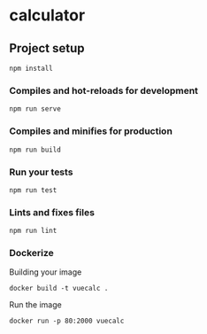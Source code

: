 # calculator

## Project setup
```
npm install
```

### Compiles and hot-reloads for development
```
npm run serve
```

### Compiles and minifies for production
```
npm run build
```

### Run your tests
```
npm run test
```

### Lints and fixes files
```
npm run lint
```

### Dockerize
Building your image
```
docker build -t vuecalc .
```

Run the image
```
docker run -p 80:2000 vuecalc
```